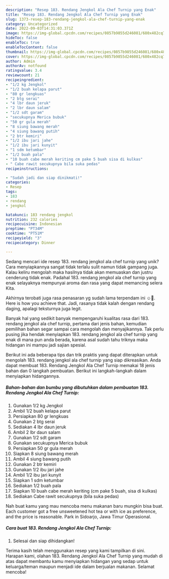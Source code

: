 ```yaml
---
description: "Resep 183. Rendang Jengkol Ala Chef Turnip yang Enak"
title: "Resep 183. Rendang Jengkol Ala Chef Turnip yang Enak"
slug: 1373-resep-183-rendang-jengkol-ala-chef-turnip-yang-enak
category: Uncategorized
date: 2022-09-03T14:31:03.371Z
image: https://img-global.cpcdn.com/recipes/0857b9855d246081/680x482cq70/183-rendang-jengkol-ala-chef-turnip-foto-resep-utama.jpg
hideToc: false
enableToc: true
enableTocContent: false
thumbnail: https://img-global.cpcdn.com/recipes/0857b9855d246081/680x482cq70/183-rendang-jengkol-ala-chef-turnip-foto-resep-utama.jpg
cover: https://img-global.cpcdn.com/recipes/0857b9855d246081/680x482cq70/183-rendang-jengkol-ala-chef-turnip-foto-resep-utama.jpg
author: Admin
authorAv: notfound
ratingvalue: 3.4
reviewcount: 21
recipeingredient:
- "1/2 kg Jengkol"
- "1/2 buah kelapa parut"
- "80 gr lengkuas"
- "2 btg serai"
- "4 lbr daun jeruk"
- "2 lbr daun salam"
- "1/2 sdt garam"
- "secukupnya Merica bubuk"
- "50 gr gula merah"
- "8 siung bawang merah"
- "4 siung bawang putih"
- "2 btr kemiri"
- "1/2 ibu jari jahe"
- "1/2 ibu jari kunyit"
- "1 sdm ketumbar"
- "1/2 buah pala"
- "10 buah cabe merah keriting cm pake 5 buah sisa di kulkas"
- " Cabe rawit secukupnya bila suka pedas"
recipeinstructions:

- "Sudah jadi dan siap dinikmati!"
categories:
- Resep
tags:
- 183
- rendang
- jengkol

katakunci: 183 rendang jengkol 
nutrition: 232 calories
recipecuisine: Indonesian
preptime: "PT34M"
cooktime: "PT51M"
recipeyield: "3"
recipecategory: Dinner

---
```





Sedang mencari ide resep 183. rendang jengkol ala chef turnip yang unik? Cara menyiapkannya sangat tidak terlalu sulit namun tidak gampang juga. Kalau keliru mengolah maka hasilnya tidak akan memuaskan dan justru cenderung tidak enak. Padahal 183. rendang jengkol ala chef turnip yang enak selayaknya mempunyai aroma dan rasa yang dapat memancing selera Kita.





Akhirnya terobati juga rasa penasaran yg sudah lama terpendam ini ☺️🤭. Here is how you achieve that. Jadi, rasanya tidak kalah dengan rendang daging, apalagi teksturnya juga legit.

Banyak hal yang sedikit banyak mempengaruhi kualitas rasa dari 183. rendang jengkol ala chef turnip, pertama dari jenis bahan, kemudian pemilihan bahan segar sampai cara mengolah dan menyajikannya. Tak perlu pusing jika hendak menyiapkan 183. rendang jengkol ala chef turnip yang enak di mana pun anda berada, karena asal sudah tahu triknya maka hidangan ini mampu jadi sajian spesial.






Berikut ini ada beberapa tips dan trik praktis yang dapat diterapkan untuk mengolah 183. rendang jengkol ala chef turnip yang siap dikreasikan. Anda dapat membuat 183. Rendang Jengkol Ala Chef Turnip memakai 18 jenis bahan dan 0 langkah pembuatan. Berikut ini langkah-langkah dalam menyiapkan hidangannya.

<!--inarticleads1-->

##### Bahan-bahan dan bumbu yang dibutuhkan dalam pembuatan 183. Rendang Jengkol Ala Chef Turnip:

1. Gunakan 1/2 kg Jengkol
1. Ambil 1/2 buah kelapa parut
1. Persiapkan 80 gr lengkuas
1. Gunakan 2 btg serai
1. Sediakan 4 lbr daun jeruk
1. Ambil 2 lbr daun salam
1. Gunakan 1/2 sdt garam
1. Gunakan secukupnya Merica bubuk
1. Persiapkan 50 gr gula merah
1. Siapkan 8 siung bawang merah
1. Ambil 4 siung bawang putih
1. Gunakan 2 btr kemiri
1. Gunakan 1/2 ibu jari jahe
1. Ambil 1/2 ibu jari kunyit
1. Siapkan 1 sdm ketumbar
1. Sediakan 1/2 buah pala
1. Siapkan 10 buah cabe merah keriting (cm pake 5 buah, sisa di kulkas)
1. Sediakan  Cabe rawit secukupnya (bila suka pedas)


Nah buat kamu yang mau mencoba menu makanan baru mungkin bisa buat. Each customer got a free unsweetened hot tea or with ice as preference, and the price is reasonable. Park in Sidoarjo, Jawa Timur Operasional. 

<!--inarticleads2-->

##### Cara buat 183. Rendang Jengkol Ala Chef Turnip:


1. Selesai dan siap dihidangkan!



Terima kasih telah menggunakan resep yang kami tampilkan di sini. Harapan kami, olahan 183. Rendang Jengkol Ala Chef Turnip yang mudah di atas dapat membantu kamu menyiapkan hidangan yang sedap untuk keluarga/teman maupun menjadi ide dalam berjualan makanan. Selamat mencoba!
